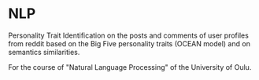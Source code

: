 # NLP
Personality Trait Identification on the posts and comments of user profiles from reddit based on the Big Five personality traits (OCEAN model) and on semantics similarities.

For the course of "Natural Language Processing" of the University of Oulu.
